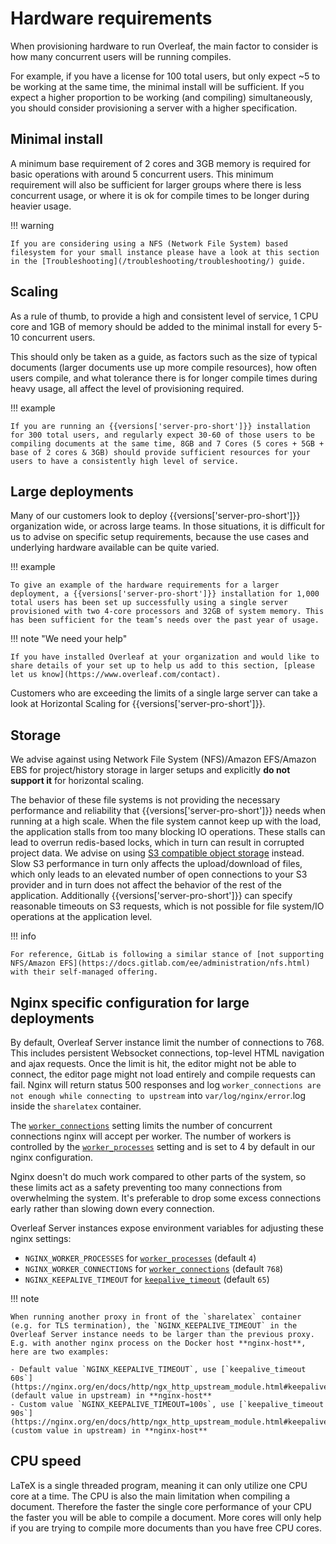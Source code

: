 # Hardware requirements

When provisioning hardware to run Overleaf, the main factor to consider is how many concurrent users will be running compiles.

For example, if you have a license for 100 total users, but only expect ~5 to be working at the same time, the minimal install will be sufficient. If you expect a higher proportion to be working (and compiling) simultaneously, you should consider provisioning a server with a higher specification.

## Minimal install

A minimum base requirement of 2 cores and 3GB memory is required for basic operations with around 5 concurrent users. This minimum requirement will also be sufficient for larger groups where there is less concurrent usage, or where it is ok for compile times to be longer during heavier usage.

!!! warning

    If you are considering using a NFS (Network File System) based filesystem for your small instance please have a look at this section in the [Troubleshooting](/troubleshooting/troubleshooting/) guide.

## Scaling

As a rule of thumb, to provide a high and consistent level of service, 1 CPU core and 1GB of memory should be added to the minimal install for every 5-10 concurrent users.

This should only be taken as a guide, as factors such as the size of typical documents (larger documents use up more compile resources), how often users compile, and what tolerance there is for longer compile times during heavy usage, all affect the level of provisioning required.

!!! example

    If you are running an {{versions['server-pro-short']}} installation for 300 total users, and regularly expect 30-60 of those users to be compiling documents at the same time, 8GB and 7 Cores (5 cores + 5GB + base of 2 cores & 3GB) should provide sufficient resources for your users to have a consistently high level of service.

## Large deployments

Many of our customers look to deploy {{versions['server-pro-short']}} organization wide, or across large teams. In those situations, it is difficult for us to advise on specific setup requirements, because the use cases and underlying hardware available can be quite varied.

!!! example

    To give an example of the hardware requirements for a larger deployment, a {{versions['server-pro-short']}} installation for 1,000 total users has been set up successfully using a single server provisioned with two 4-core processors and 32GB of system memory. This has been sufficient for the team’s needs over the past year of usage.

!!! note "We need your help"

    If you have installed Overleaf at your organization and would like to share details of your set up to help us add to this section, [please let us know](https://www.overleaf.com/contact).

Customers who are exceeding the limits of a single large server can take a look at Horizontal Scaling for {{versions['server-pro-short']}}.

## Storage

We advise against using Network File System (NFS)/Amazon EFS/Amazon EBS for project/history storage in larger setups and explicitly **do not support it** for horizontal scaling. 

The behavior of these file systems is not providing the necessary performance and reliability that {{versions['server-pro-short']}} needs when running at a high scale. When the file system cannot keep up with the load, the application stalls from too many blocking IO operations. These stalls can lead to overrun redis-based locks, which in turn can result in corrupted project data. We advise on using [S3 compatible object storage](https://github.com/overleaf/overleaf/wiki/S3) instead. Slow S3 performance in turn only affects the upload/download of files, which only leads to an elevated number of open connections to your S3 provider and in turn does not affect the behavior of the rest of the application. 
Additionally {{versions['server-pro-short']}} can specify reasonable timeouts on S3 requests, which is not possible for file system/IO operations at the application level.

!!! info

    For reference, GitLab is following a similar stance of [not supporting NFS/Amazon EFS](https://docs.gitlab.com/ee/administration/nfs.html) with their self-managed offering.

## Nginx specific configuration for large deployments

By default, Overleaf Server instance limit the number of connections to 768. This includes persistent Websocket connections, top-level HTML navigation and ajax requests. Once the limit is hit, the editor might not be able to connect, the editor page might not load entirely and compile requests can fail. Nginx will return status 500 responses and log `worker_connections are not enough while connecting to upstream` into `var/log/nginx/error`.log inside the `sharelatex` container.

The [`worker_connections`](https://nginx.org/en/docs/ngx_core_module.html#worker_connections) setting limits the number of concurrent connections nginx will accept per worker. The number of workers is controlled by the [`worker_processes`](https://nginx.org/en/docs/ngx_core_module.html#worker_processes) setting and is set to 4 by default in our nginx configuration.

Nginx doesn't do much work compared to other parts of the system, so these limits act as a safety preventing too many connections from overwhelming the system. It's preferable to drop some excess connections early rather than slowing down every connection.

Overleaf Server instances expose environment variables for adjusting these nginx settings:

- `NGINX_WORKER_PROCESSES` for [`worker_processes`](https://nginx.org/en/docs/ngx_core_module.html#worker_processes) (default `4`)
- `NGINX_WORKER_CONNECTIONS` for [`worker_connections`](https://nginx.org/en/docs/ngx_core_module.html#worker_connections) (default `768`)
- `NGINX_KEEPALIVE_TIMEOUT` for [`keepalive_timeout`](https://nginx.org/en/docs/http/ngx_http_core_module.html#keepalive_timeout) (default `65`)

!!! note
    
    When running another proxy in front of the `sharelatex` container (e.g. for TLS termination), the `NGINX_KEEPALIVE_TIMEOUT` in the Overleaf Server instance needs to be larger than the previous proxy. E.g. with another nginx process on the Docker host **nginx-host**, here are two examples: 
        
    - Default value `NGINX_KEEPALIVE_TIMEOUT`, use [`keepalive_timeout 60s`](https://nginx.org/en/docs/http/ngx_http_upstream_module.html#keepalive_timeout) (default value in upstream) in **nginx-host**
    - Custom value `NGINX_KEEPALIVE_TIMEOUT=100s`, use [`keepalive_timeout 90s`](https://nginx.org/en/docs/http/ngx_http_upstream_module.html#keepalive_timeout) (custom value in upstream) in **nginx-host**

## CPU speed

LaTeX is a single threaded program, meaning it can only utilize one CPU core at a time. The CPU is also the main limitation when compiling a document. Therefore the faster the single core performance of your CPU the faster you will be able to compile a document. More cores will only help if you are trying to compile more documents than you have free CPU cores.
